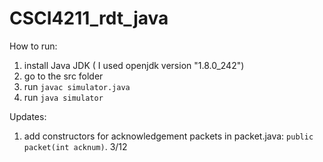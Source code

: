 # CSCI4211_rdt_java

How to run:
1. install Java JDK ( I used openjdk version "1.8.0_242")
2. go to the src folder
3. run `javac simulator.java`
4. run `java simulator`

Updates:
1. add constructors for acknowledgement packets in packet.java: `public packet(int acknum)`. 3/12
